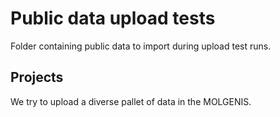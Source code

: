 # Public data upload tests
Folder containing public data to import during upload test runs.

## Projects
We try to upload a diverse pallet of data in the MOLGENIS. 